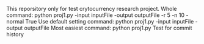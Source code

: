 This reporsitory only for test crytocurrency research project. 
Whole command: python proj1.py -input inputFile -output outputFile -r 5 -n 10 -normal True
Use default setting command: python proj1.py -input inputFile -output outputFile
Most easiest command: python proj1.py
Test for commit history

